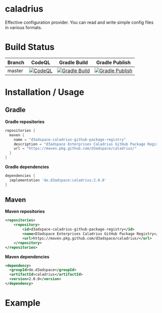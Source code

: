 # caladrius
Effective configuration provider. You can read and write simple config files in various formats.

# Build Status

| Branch             | CodeQL | Gradle Build | Gradle Publish                                                                                            |
|-------------| ------ | ------------ | -------------- |
| master      | [![CodeQL](https://github.com/d3adspace/caladrius/actions/workflows/codeql-analysis.yml/badge.svg)](https://github.com/d3adspace/caladrius/actions/workflows/codeql-analysis.yml) | [![Gradle Build](https://github.com/d3adspace/caladrius/actions/workflows/gradle.yml/badge.svg)](https://github.com/d3adspace/caladrius/actions/workflows/gradle.yml) | [![Gradle Publish](https://github.com/d3adspace/caladrius/actions/workflows/gradle-publish.yml/badge.svg)](https://github.com/d3adspace/caladrius/actions/workflows/gradle-publish.yml) |

# Installation / Usage

## Gradle

**Gradle repositories**
```groovy
repositories {
  maven {
    name = "d3adspace-caladrius-github-package-registry"
    description = "d3adspace Enterprises Caladrius GitHub Package Registry"
    url = "https://maven.pkg.github.com/d3adspace/caladrius/"
  }
}
```

**Gradle dependencies**
```groovy
dependencies {
  implementation 'de.d3adspace:caladrius:2.0.0'
}
```

## Maven

**Maven repositories**
```xml
<repositories>
    <repository>
        <id>d3adspace-caladrius-github-package-registry</id>
        <name>D3adspace Enterprises Caladrius GitHub Package Registry</name>
        <url>https://maven.pkg.github.com/d3adspace/caladrius/</url>
    </repository>
</repositories>
```

**Maven dependencies**
```xml
<dependency>
  <groupId>de.d3adspace</groupId>
  <artifactId>caladrius</artifactId>
  <version>2.0.0</version>
</dependency>
```

# Example
